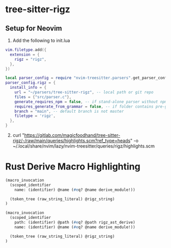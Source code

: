 # tree-sitter-rigz

## Setup for Neovim
1. Add the following to init.lua
```lua
vim.filetype.add({
  extension = {
    rigz = "rigz",
  },
})

local parser_config = require "nvim-treesitter.parsers".get_parser_configs()
parser_config.rigz = {
  install_info = {
    url = "~/parsers/tree-sitter-rigz", -- local path or git repo
    files = {"src/parser.c"},
    generate_requires_npm = false, -- if stand-alone parser without npm dependencies
    requires_generate_from_grammar = false, -- if folder contains pre-generated src/parser.c
    branch = "main", -- default branch is not master
    filetype = 'rigz',
  },
}
```

2. curl "https://gitlab.com/magicfoodhand/tree-sitter-rigz/-/raw/main/queries/highlights.scm?ref_type=heads" -o ~/.local/share/nvim/lazy/nvim-treesitter/queries/rigz/highlights.scm

# Rust Derive Macro Highlighting

```scheme
(macro_invocation
  (scoped_identifier
    name: (identifier) @name (#eq? @name derive_module!))

  (token_tree (raw_string_literal) @rigz_string)
)

(macro_invocation
  (scoped_identifier
    path: (identifier) @path (#eq? @path rigz_ast_derive)
    name: (identifier) @name (#eq? @name derive_module!))

  (token_tree (raw_string_literal) @rigz_string)
)
```
